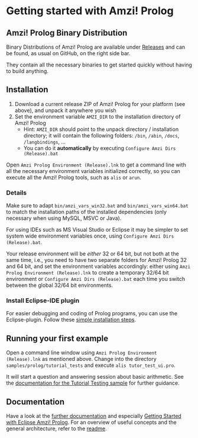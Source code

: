 # Getting started with Amzi! Prolog

## Amzi! Prolog Binary Distribution

Binary Distributions of Amzi! Prolog are available under [Releases](https://github.com/AmziLS/AmziProlog/releases) and can be found, as usual on
GitHub, on the right side bar.

They contain all the necessary binaries to get started quickly without having
to build anything.

## Installation

1. Download a current release ZIP of Amzi! Prolog for your platform (see above), and unpack it anywhere you wish
2. Set the environment variable `AMZI_DIR` to the installation directory of Amzi! Prolog
    * Hint: `AMZI_DIR` should point to the unpack directory / installation directory; it will contain the following folders: `/bin`, `/abin`, `/docs`, `/langbindings`, ...
    * You can do it **automatically** by executing `Configure Amzi Dirs (Release).bat`

Open `Amzi Prolog Environment (Release).lnk` to get a command line with all
the necessary environment variables initialized correctly, so you can execute all the Amzi! Prolog tools, such as `alis` or `arun`.

### Details

Make sure to adapt `bin/amzi_vars_win32.bat` and `bin/amzi_vars_win64.bat` to match
the installation paths of the installed dependencies (only necessary when using
MySQL, MSVC or Java).

For using IDEs such as MS Visual Studio or Eclipse it may be simpler to set
system wide environment variables once, using
`Configure Amzi Dirs (Release).bat`.

Your release environment will be *either* 32 or 64 bit, but not both at the same
time, i.e., you need to have two separate folders for Amzi! Prolog 32 and 64
bit, and set the environment variables accordingly: either using
`Amzi Prolog Environment (Release).lnk` to create a temporary 32/64 bit environment or
`Configure Amzi Dirs (Release).bat` each time you switch between the global 32/64 bit
environments.

### Install Eclipse-IDE plugin

For easier debugging and coding of Prolog programs, you can use the
Eclipse-plugin. Follow these [simple installation steps](eclipse_plugin#install).

## Running your first example

Open a command line window using `Amzi Prolog Environment (Release).lnk` as
mentioned above. Change into the directory `samples/prolog/tutorial_tests`
and execute `alis tutor_test_ui.pro`.

It will start a question and answering session about basic arithmetic.
See the [documentation for the Tutorial Testing sample](samples/prolog/tutorial_tests/doc.html)
for further guidance.

## Documentation

Have a look at the [further documentation](README.md#documentation) and especially [Getting Started with Eclipse Amzi! Prolog](https://www.youtube.com/watch?v=EMxLnn2I9yo).
For an overview of useful concepts and the general architecture, refer to the [readme](README.md).
